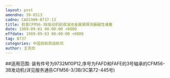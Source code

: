 ```yaml
---
layout: post
amendno: 39-0313
cadno: CAD1989-B737-13
title: 检查CFM56-3B发动机前收油池金属屑探测器磁性堵塞
date: 1989-09-01 00:00:00 +0800
effdate: 1989-09-03 00:00:00 +0800
tag: B737
categories: 中国民航局适航司
author: 王克俭
---
```


##适用范围:
装有件号为9732M10P12,序号为FAFD和FAFE的3号轴承的CFM56-3B发动机(详见服务通告CFM56-3/3B/3C第72-445号)

